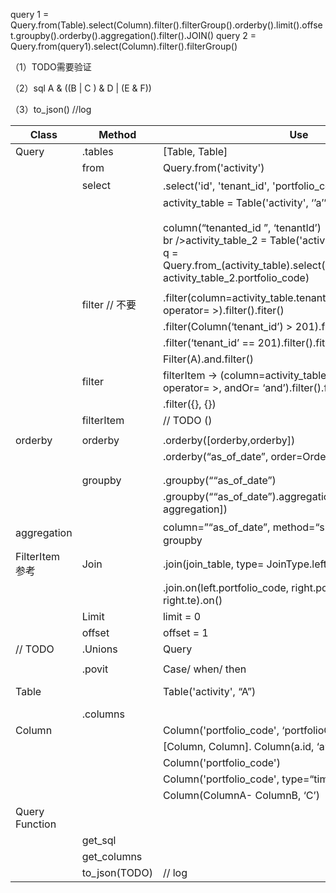 query 1 = Query.from(Table).select(Column).filter().filterGroup().orderby().limit().offset.groupby().orderby().aggregation().filter().JOIN()
query 2 = Query.from(query1).select(Column).filter().filterGroup()

（1）TODO需要验证

（2）sql A & ((B | C ) & D | (E & F))

（3）to_json() //log



| Class           | Method         | Use                                                          | Type                            |
| --------------- | -------------- | ------------------------------------------------------------ | ------------------------------- |
| Query           | .tables        | [Table, Table]                                               | List                            |
|                 | from           | Query.from('activity')                                       | Tables/QUERY                    |
|                 | select         | .select('id', 'tenant_id', 'portfolio_code'). // 现在可以不要 | COLUMN                          |
|                 |                | activity_table = Table('activity', ‘’a’’)<br /><br />column(“tenanted_id ”, ‘tenantId’)<br />br />activity_table_2 = Table('activity', ‘’a’’)<br />q = Query.from_(activity_table).select(activity_table.tenant_id, activity_table_2.portfolio_code) |                                 |
|                 |                |                                                              |                                 |
|                 | filter // 不要 | .filter(column=activity_table.tenant_id, value= 201, operator= >).filter().fiter() | Column>= 201                    |
|                 |                | .filter(Column(‘tenant_id’) > 201).filter().fiter()          |                                 |
|                 |                | .filter(‘tenant_id’ == 201).filter().fiter()                 |                                 |
|                 |                | Filter(A).and.filter()                                       |                                 |
|                 | filter         | filterItem -> (column=activity_table.tenant_id, value= 201, operator= >, andOr= ‘and’).filter().filter() | {Filter -> and/or + filterItem} |
|                 |                | .filter({}, {})                                              |                                 |
|                 | filterItem     | // TODO ()                                                   |                                 |
|                 |                |                                                              |                                 |
| orderby         | orderby        | .orderby([orderby,orderby])                                  | Column                          |
|                 |                | .orderby(“as_of_date”, order=Order.desc).orderby()           |                                 |
|                 |                |                                                              |                                 |
|                 |                |                                                              |                                 |
|                 | groupby        | .groupby(““as_of_date”)                                      | Column                          |
|                 |                | .groupby(““as_of_date”).aggregation([aggregation, aggregation]) | Column                          |
| aggregation     |                | column=”“as_of_date”, method=“sum” // 需要验证groupby        |                                 |
| FilterItem 参考 | Join           | .join(join_table, type=  JoinType.left).                     | TABLE/  QUERY                   |
|                 |                | .join.on(left.portfolio_code, right.portfolio_code).on(left.te, right.te).on() | Column=Column                   |
|                 | Limit          | limit = 0                                                    | Number                          |
|                 | offset         | offset = 1                                                   | Number                          |
| // TODO         | .Unions        | Query                                                        |                                 |
|                 |                |                                                              |                                 |
|                 | .povit         | Case/  when/ then                                            |                                 |
| Table           |                | Table('activity', “A”)                                       | TABLE/ Table.COLUMN             |
|                 | .columns       |                                                              |                                 |
| Column          |                | Column('portfolio_code',   ‘portfolioCode’)                  |                                 |
|                 |                | [Column, Column].    Column(a.id, ‘a’)                       | List                            |
|                 |                | Column('portfolio_code')                                     |                                 |
|                 |                | Column('portfolio_code', type=“time/date/bool”)              |                                 |
|                 |                | Column(ColumnA- ColumnB, ‘C’)                                |                                 |
| Query Function  |                |                                                              |                                 |
|                 | get_sql        |                                                              |                                 |
|                 | get_columns    |                                                              |                                 |
|                 | to_json(TODO)  | // log                                                       | Dict                            |




